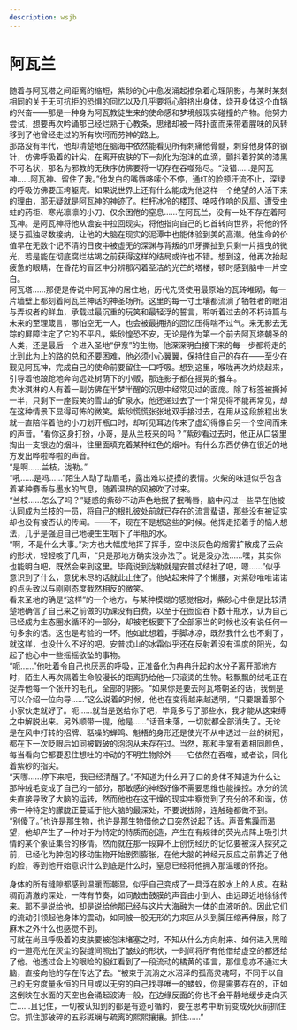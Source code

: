 ```yaml
---
description: wsjb
---
```


# 阿瓦兰

随着与阿瓦塔之间距离的缩短，紫砂的心中愈发涌起掺杂着心理阴影，与某时某刻相同的关于无可抗拒的恐惧的回忆以及几乎要将心脏挤出身体，烧开身体这个血锅的兴奋——那是一种身为阿瓦教徒生来的使命感和梦境般现实碰撞的产物。他努力尝试，想要再次吟诵那已经烂熟于心教条，思绪却被一阵扑面而来带着腥味的风转移到了他曾经走过的所有坎坷而劳神的路上。\
那路没有年代，他却清楚地在脑海中依然能看见所有刺痛他骨髓，刺穿他身体的钢针，仿佛呼吸着的针尖，在离开皮肤的下一刻化为泡沫的血滴，颤抖着狞笑的漆黑不可名状，那名为邪教的无秩序仿佛要将一切存在吞噬殆尽。“没错……是阿瓦神……阿瓦神、留住了我。”他发白的嘴唇哆嗦个不停，通红的脸颊汗流不止，深绿的呼吸仿佛要压垮躯壳。如果说世界上还有什么能成为他这样一个绝望的人活下来的理由，那无疑就是阿瓦神的神迹了。栏杆冰冷的楼顶、咯吱作响的风扇、遭受虫蛀的药柜、寒光凛凛的小刀、仅余困倦的窒息……在阿瓦兰，没有一处不存在着阿瓦神。是阿瓦神将他从谵妄中拉回现实，将他指向自己的匕首转向世界，将他的怀疑与孤独尽数接纳，让他的大脑在现实的泥潭中也能体验到美的高潮。他生命的价值早在无数个记不清的日夜中被虚无的深渊与背叛的爪牙撕扯到只剩一片摇曳的微光，若是能在彻底腐烂枯竭之前获得这样的结局或许也不错。想到这，他再次抬起疲惫的眼睛，在昏花的盲区中分辨那闪着圣洁的光芒的塔楼，顿时感到脑中一片空白。\
阿瓦塔……那便是传说中阿瓦神的居住地，历代先贤使用最原始的瓦砖堆砌，每一片墙壁上都刻着阿瓦兰神话的神圣场所。这里的每一寸土壤都流淌了牺牲者的眼泪与弄权者的鲜血，承载过最沉重的玩笑和最轻浮的誓言，聆听着过去的不朽诗篇与未来的至理箴言，哪怕空无一人，也会被最拥挤的回忆压得喘不过气。来无影去无踪的屏障注定了它的不平凡，紫砂惶恐不安，无论是作为第一个前去阿瓦塔朝圣的人类，还是最后一个进入圣地“伊奈”的生物。他深深明白接下来的每一步都将走的比到此为止的路的总和还要困难，他必须小心翼翼，保持住自己的存在——至少在觐见阿瓦神，完成自己的使命前要留住一口呼吸。想到这里，喉咙再次灼烧起来，引导着他踉跄地奔向远处树荫下的小贩，那连影子都在摇晃的餐车。\
卖冰淇淋的人有着一副仿佛在半梦半醒的沉思中经常见过的面庞。除了标签被撕掉一半，只剩下一座假笑的雪山的矿泉水，他还递过去了一个常见得不能再常见，却在这种情景下显得可怖的微笑。紫砂慌慌张张地双手接过去，在用从这段旅程出发就一直陪伴着他的小刀划开瓶口时，却听见耳边传来了虚幻得像自另一个空间而来的声音。“看你这身打扮，小哥，是从兰枝来的吗？”紫砂看过去时，他正从口袋里掏出一支银边的烟斗，往里面填充着某种红色的烟叶。有什么东西仿佛在很近的地方发出哗啦哗啦的声音。\
“是啊……兰枝，泷勒。”\
“吼……是吗……”陌生人动了动眉毛，露出难以捉摸的表情。火柴的味道似乎包含着某种麝香与墨水的气息，随着温热的风被吹了过来。\
“兰枝……怎么了吗？”疑惑的紫砂不动声色地抿了抿嘴唇，脑中闪过一些早在他被认同成为兰枝的一员，将自己的根扎彼处前就已存在的流言蜚语，那些没有被证实却也没有被否认的传闻。——不，现在不是想这些的时候。他挥走招着手的恼人想法，几乎是强迫自己地硬生生咽下了半瓶的水。\
“啊，不是什么大事。”对方也大幅度地挥了挥手，空中淡灰色的烟雾扩散成了云朵的形状，轻轻咳了几声，“只是那地方确实没办法了。说是没办法……嘿，其实你也能明白吧，既然会来到这里。毕竟说到泷勒就是安普忒结社了吧，嗯……”似乎意识到了什么，意犹未尽的话就此止住了。他站起来伸了个懒腰，对紫砂唯唯诺诺的点头致以与刚刚态度截然相反的微笑。\
看来圣地的确是“这样”的一个地方。与某种模糊的感觉相对，紫砂心中倒是比较清楚地确信了自己来之前做的功课没有白费，以至于在囫囵吞下数十瓶水，认为自己已经成为生态圈水循环的一部分，却被老板要下了全部家当的时候也没有说任何一句多余的话。这也是考验的一环。他如此想着，手脚冰凉，既然我什么也不剩了，就这样，也没什么不好的吧。安普忒山的冰霜似乎还在反射着没有温度的阳光，勾起了他心中一些摇摇欲坠的事物。\
“呃……”他吐着令自己也厌恶的呼吸，正准备化为冉冉升起的水分子离开那地方时，陌生人再次隔着生命般漫长的距离扔给他一只滚烫的生物。轻飘飘的绒毛正在捉弄他每一个张开的毛孔，全部的阴影。“如果你是要去阿瓦塔朝圣的话，我倒是可以介绍一位向导……”这么说着的时候，他也在变得越来越透明，“只要跟着那个小家伙走就好了。呃……就当是送给你了吧，毕竟多亏了那些水，我才能从这束缚之中解脱出来。另外顺带一提，他是……”话音未落，一切就都全部消失了。无论是在风中打转的招牌、聒噪的蝉鸣、魁梧的身形还是使光不从中透过一丝的树冠，都在下一次眨眼后如同被戳破的泡泡从未存在过。当然，那和手掌有着相同颜色，每当看向它都要忍住想吐的冲动的不明生物除外——它依然在吞噬，或者说，同化着紫砂的指尖。\
“天哪……停下来吧，我已经清醒了。”不知道为什么开了口的身体不知道为什么让那种绒毛变成了自己的一部分，那敏感的神经好像不需要思维也能操控。水分的流失直接导致了大脑的运转，然而他也在这干燥的现实中察觉到了充分的不和谐，仿佛一种特定的朦胧正蔓延于他大脑的最深处，不要说拔除，连触碰都做不到。\
“别傻了。”也许是那生物，也许是那生物借他之口突然说起了话。声音焦躁而渴望，他却产生了一种对于为特定的特质而创造，产生在有规律的荧光点阵上吸引共情的某个象征集合的移情。然而就在那一段算不上创伤经历的记忆要被深入探究之前，已经化为肿泡的移动生物开始剧烈膨胀，在他大脑的神经元反应之前靠近了他的脸，等到他开始意识什么到底是什么时，窒息已经将他拥入那温暖的怀抱。

身体的所有缝隙都感到温暖而潮湿，似乎自己变成了一具浮在胶水上的人皮。在粘稠而清澈的深处，一阵有节奏，如同敲击鼓膜的声音由小到大、由远即近地徐徐传来。那不是说给他，却是说给他那已经与这片大海融为一体的血液听的。因此它们的流动引领起他身体的震动，如同被一股无形的力来回从头到脚压缩再伸展，除了麻木之外什么也感觉不到。\
可就在尚且呼吸着的皮肤要被泡沫堵塞之时，不知从什么方向射来、如何进入黑暗的一道亮光在灰尘的裂缝间照出了皱纹的形状，一时间将所有他借给虚空的都还给了他。他透过合上的眼睑的殷红看到了一段流动的橘黄的语言，那信息亦不通过大脑，直接向他的存在传达了去。“被束于流淌之水沼泽的孤高灵魂呵，不同于以自己的无穷度量永恒的日月或以无穷的自己找寻唯一的蝼蚁，你是需要存在的，正如这倒映在水面的天空也会涌起波涛一般，在边缘反面的你也不会平静地缓步走向灭亡……且记住，一切被认知到的都是有迹可循的，要在思考中断前变成死灰前抓住它。抓住那破碎的五彩斑斓与疏离的熙熙攘攘。抓住……”
